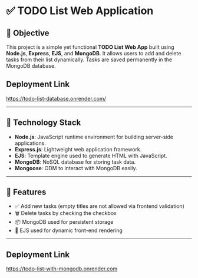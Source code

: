 # ✅ TODO List Web Application

## 📌 Objective
This project is a simple yet functional **TODO List Web App** built using **Node.js**, **Express**, **EJS**, and **MongoDB**. It allows users to add and delete tasks from their list dynamically. Tasks are saved permanently in the MongoDB database.

## Deployment Link

https://todo-list-database.onrender.com/

---

## 🧰 Technology Stack

- **Node.js**: JavaScript runtime environment for building server-side applications.
- **Express.js**: Lightweight web application framework.
- **EJS**: Template engine used to generate HTML with JavaScript.
- **MongoDB**: NoSQL database for storing task data.
- **Mongoose**: ODM to interact with MongoDB easily.

---

## 📂 Features

- ✅ Add new tasks (empty titles are not allowed via frontend validation)
- 🗑️ Delete tasks by checking the checkbox
- 📦 MongoDB used for persistent storage
- 🔄 EJS used for dynamic front-end rendering

---

## Deployment Link

https://todo-list-with-mongodb.onrender.com


